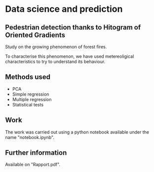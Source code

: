 # Data science and prediction

## Pedestrian detection thanks to Hitogram of Oriented Gradients

Study on the growing phenomenon of forest fires.

To characterise this phenomenon, we have used metereoligical characteristics to try to understand its behaviour.

## Methods used

- PCA
- Simple regression
- Multiple regression
- Statistical tests

## Work

The work was carried out using a python notebook available under the name "notebook.ipynb".

## Further information

Available on "Rapport.pdf".